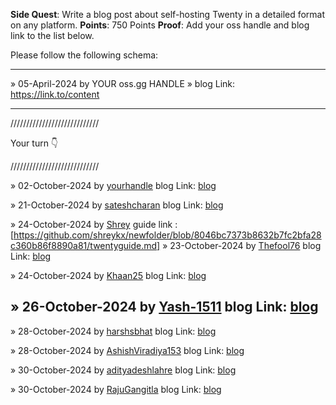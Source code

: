 **Side Quest**: Write a blog post about self-hosting Twenty in a detailed format on any platform.
**Points**: 750 Points
**Proof**: Add your oss handle and blog link to the list below.

Please follow the following schema:

---

» 05-April-2024 by YOUR oss.gg HANDLE » blog Link: https://link.to/content

---

////////////////////////////

Your turn 👇

////////////////////////////

» 02-October-2024 by [yourhandle](https://oss.gg/yourhandle) blog Link: [blog](https://twenty.com/)

» 21-October-2024 by [sateshcharan](https://oss.gg/sateshcharan) blog Link: [blog](https://dev.to/sateshcharan/streamlined-self-hosting-with-twenty-crm-1-click-docker-compose-setup-188o)

» 24-October-2024 by [Shrey](https://oss.gg/shreykx) guide link : [https://github.com/shreykx/newfolder/blob/8046bc7373b8632b7fc2bfa28c360b86f8890a81/twentyguide.md]
» 23-October-2024 by [Thefool76](https://oss.gg/thefool76) blog Link: [blog](https://k5lo7h.hashnode.dev/a-detailed-guide-to-self-host-twenty-crm-on-you-local-server)

» 24-October-2024 by [Khaan25](https://oss.gg/Khaan25) blog Link: [blog](https://medium.com/@ziaurzai/detailed-guide-on-self-hosting-twenty-crm-on-your-server-troubleshooting-and-best-practices-1f2ca15cd6eb)

» 26-October-2024 by [Yash-1511](https://oss.gg/Yash-1511) blog Link: [blog](https://medium.com/@yashp3020/a-comprehensive-guide-to-self-hosting-twenty-crm-with-docker-compose-40ea3fb4afdc)
---

» 28-October-2024 by [harshsbhat](https://oss.gg/harshsbhat) blog Link: [blog](https://www.harshbhat.me/blog/twenty-self-host)

» 28-October-2024 by [AshishViradiya153](https://oss.gg/AshishViradiya153) blog Link: [blog](https://medium.com/@ashishviradiya153/comprehensive-guide-to-self-hosting-twenty-crm-26e7fa36c846)

» 30-October-2024 by [adityadeshlahre](https://oss.gg/adityadeshlahre) blog Link: [blog](https://dev.to/adityadeshlahre/complete-guide-to-self-hosting-twenty-crm-2h08)

» 30-October-2024 by [RajuGangitla](https://oss.gg/RajuGangitla) blog Link: [blog](https://dev.to/raju_gangitla_91920e1427f/self-hosting-twenty-crm-a-complete-guide-559n)
